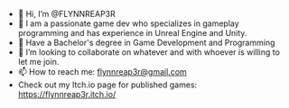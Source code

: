 - 👋 Hi, I’m @FLYNNREAP3R
- 👀 I am a passionate game dev who specializes in gameplay programming and has experience in Unreal Engine and Unity. 
- 🌱 Have a Bachelor's degree in Game Development and Programming
- 💞️ I’m looking to collaborate on whatever and with whoever is willing to let me join.
- 📫 How to reach me: flynnreap3r@gmail.com
- Check out my Itch.io page for published games: https://flynnreap3r.itch.io/

<!---
FLYNNREAP3R/FLYNNREAP3R is a ✨ special ✨ repository because its `README.md` (this file) appears on your GitHub profile.
You can click the Preview link to take a look at your changes.
--->
